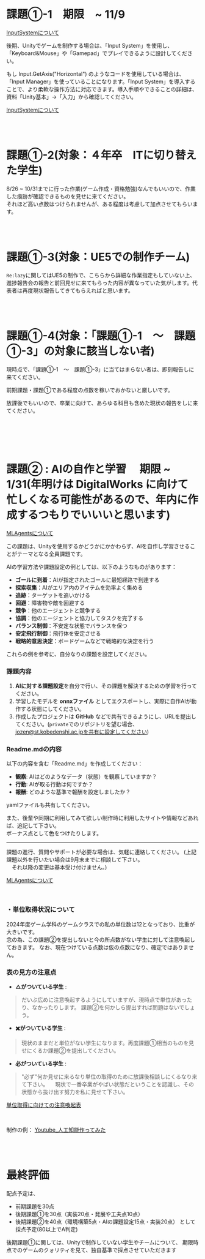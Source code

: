 # 課題①-1　期限　~ 11/9

[InputSystemについて](2_UnityBasicKnowledge/2_1_InputSystem/2_1.md)  

後期、Unityでゲームを制作する場合は、「Input System」を使用し、「Keyboard&Mouse」や「Gamepad」でプレイできるように設計してください。

もし Input.GetAxis("Horizontal") のようなコードを使用している場合は、「Input Manager」を使っていることになります。「Input System」を導入することで、より柔軟な操作方法に対応できます。導入手順やできることの詳細は、資料「Unity基本」→「入力」から確認してください。

[InputSystemについて](2_UnityBasicKnowledge/2_1_InputSystem/2_1.md)

<br>

<br>

# 課題①-2(対象：４年卒　ITに切り替えた学生)

8/26 ~ 10/31までに行った作業(ゲーム作成・資格勉強)なんでもいいので、作業した痕跡が確認できるものを見せに来てください。  
それほど高い点数はつけられませんが、ある程度は考慮して加点させてもらいます。

<br>

<br>

# 課題①-3(対象：UE5での制作チーム)

`Re:lazy`に関してはUE5の制作で、こちらから詳細な作業指定もしていない上、進捗報告会の報告と前回見せに来てもらった内容が異なっていた気がします。代表者は再度現状報告してきてもらえればと思います。  

<br>

<br>

# 課題①-4(対象：「課題①-1　〜　課題①-3」の対象に該当しない者)

現時点で、「課題①-1　〜　課題①-3」に当てはまらない者は、即刻報告しに来てください。

前期課題・課題①である程度の点数を稼いでおかないと厳しいです。

放課後でもいいので、卒業に向けて、あらゆる科目も含めた現状の報告をしに来てください。

<br>

<br>

<br>

<br>

# 課題② : AIの自作と学習 　期限 ~ 1/31(年明けは DigitalWorks に向けて忙しくなる可能性があるので、年内に作成するつもりでいいいと思います)

[MLAgentsについて](5_UnityPickUpTips/3_3_MLAgents/3_0_MLAgents.md)

この課題は、Unityを使用するかどうかにかかわらず、AIを自作し学習させることがテーマとなる全員課題です。

AIの学習方法や課題設定の例としては、以下のようなものがあります：
- **ゴールに到着**：AIが指定されたゴールに最短経路で到達する
- **探索収集**：AIがエリア内のアイテムを効率よく集める
- **追跡**：ターゲットを追いかける
- **回避**：障害物や敵を回避する
- **競争**：他のエージェントと競争する
- **協調**：他のエージェントと協力してタスクを完了する
- **バランス制御**：不安定な状態でバランスを保つ
- **安定飛行制御**：飛行体を安定させる
- **戦略的意思決定**：ボードゲームなどで戦略的な決定を行う

これらの例を参考に、自分なりの課題を設定してください。

### 課題内容
1. **AIに対する課題設定**を自分で行い、その課題を解決するための学習を行ってください。  
2. 学習したモデルを **onnxファイル** としてエクスポートし、実際に自作AIが動作する状態にしてください。  
3. 作成したプロジェクトは **GitHub** などで共有できるようにし、URLを提出してください。(`private`でのリポジトリを望む場合、jozen@st.kobedenshi.ac.jpを共有に設定してください)

### Readme.mdの内容
以下の内容を含む「Readme.md」を作成してください：
- **観察**: AIはどのようなデータ（状態）を観察していますか？
- **行動**: AIが取る行動は何ですか？
- **報酬**: どのような基準で報酬を設定しましたか？

yamlファイルも共有してください。


また、後輩や同期に利用してみて欲しい制作時に利用したサイトや情報などあれば、追記して下さい。  
ボーナス点として色をつけたりします。
  
---

課題の進行、質問やサポートが必要な場合は、気軽に連絡してください。
(上記課題以外を行いたい場合は9月末までに相談して下さい。  
　それ以降の変更は基本受け付けません。)

[MLAgentsについて](5_UnityPickUpTips/3_3_MLAgents/3_0_MLAgents.md)

<br>

### ・単位取得状況について

2024年度ゲーム学科のゲームクラスでの私の単位数は12となっており、比重が大きいです。    
念の為、この課題②を提出しないと今の所点数がない学生に対して注意喚起しておきます。 
なお、現在つけている点数は仮の点数になり、確定ではありません。

### 表の見方の注意点

 + **△がついている学生**  :   
>    だいぶ広めに注意喚起するようにしていますが、現時点で単位があったり、なかったりします。
>    課題②を何かしら提出すれば問題はないでしょう。

 + **✖️がついている学生**  :  
>    現状のままだと単位がない学生になります。再度課題①相当のものを見せにくるか課題②を提出してください。
>

 + **必がついている学生**  :   
>    "必ず"何か見せに来るなり単位の取得のために放課後相談しにくるなり来て下さい。
>  　現状で一番卒業がやばい状態だということを認識し、その状態から抜け出す努力を私に見せて下さい。


<a href="https://docs.google.com/spreadsheets/d/12ewhcaE1xO-n1Gx02lXgtzCwgNg5JY6H6Nuxnwtr11Q/edit?gid=0#gid=0
" target="_blank">単位取得に向けての注意喚起表</a>

<br>

制作の例：
<a href="https://www.youtube.com/playlist?list=PLDb67L4FP3ujtgI8c8aLNVXUPt-t0kPI-" target="_blank">Youtube_人工知能作ってみた</a>


<br>

<br>

# 最終評価
配点予定は、
+ 前期課題を30点
+ 後期課題①を30点（実装20点・発展や工夫点10点）
+ 後期課題②を40点（環境構築5点・AIの課題設定15点・実装20点）
として採点予定(80以上でA判定)

後期課題①に関しては、Unityで制作していない学生やチームについて、
期限時点でのゲームのクォリティを見て、独自基準で採点させていただきます